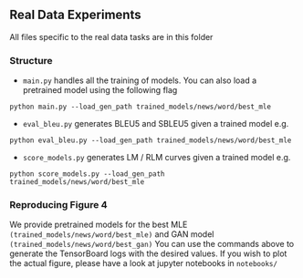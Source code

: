 ## Real Data Experiments
All files specific to the real data tasks are in this folder

### Structure

- `main.py` handles all the training of models. You can also load a pretrained model using the following flag 
```
python main.py --load_gen_path trained_models/news/word/best_mle
```
- `eval_bleu.py` generates BLEU5 and SBLEU5 given a trained model e.g.
```
python eval_bleu.py --load_gen_path trained_models/news/word/best_mle
```
- `score_models.py` generates LM / RLM curves given a trained model e.g.
```
python score_models.py --load_gen_path trained_models/news/word/best_mle
```

### Reproducing Figure 4
We provide pretrained models for the best MLE `(trained_models/news/word/best_mle)`  and GAN model `(trained_models/news/word/best_gan)` You can use the commands above to generate the TensorBoard logs with the desired values. If you wish to plot the actual figure, please have a look at jupyter notebooks in `notebooks/`

